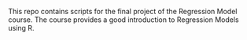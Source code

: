 
This repo contains scripts for the final project of the Regression Model course. The course provides a good introduction to Regression Models using R.